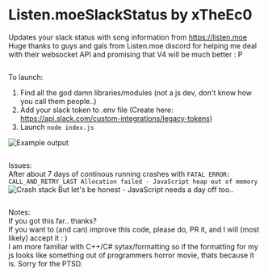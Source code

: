 # Listen.moeSlackStatus by xTheEc0
Updates your slack status with song information from https://listen.moe  
Huge thanks to guys and gals from Listen.moe discord for helping me deal with their websocket API and promising that V4 will be much better : P

  
![]()  

  
To launch:  
1. Find all the god damn libraries/modules (not a js dev, don't know how you call them people..)
2. Add your slack token to .env file (Create here: https://api.slack.com/custom-integrations/legacy-tokens)
3. Launch `node index.js`

![](https://puu.sh/xlvHy/6c972a1f93.png "Example output")


![]()  


Issues:  
After about 7 days of continous running crashes with `FATAL ERROR: CALL_AND_RETRY_LAST Allocation failed - JavaScript heap out of memory`
![](https://puu.sh/xmhcu/2841bc166d.png, "Crash stack")
But let's be honest - JavaScript needs a day off too..


![]()  


Notes:  
If you got this far.. thanks?  
If you want to (and can) improve this code, please do, PR it, and I will (most likely) accept it : )  
I am more familiar with C++/C# sytax/formatting so if the formatting for my js looks like something out of programmers horror movie, thats because it is. Sorry for the PTSD.  
